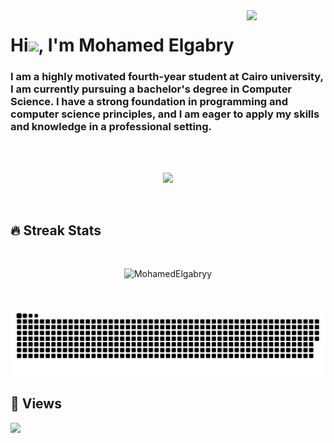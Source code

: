 <img src="https://github.com/MohamedElgabryy/MohamedElgabryy/blob/main/memoji.png" align="right" width="25%"/>

<h1 align="left">Hi<img src="https://media.giphy.com/media/hvRJCLFzcasrR4ia7z/giphy.gif" width="28">, I'm Mohamed Elgabry</h1>
<h3 align="left">I am a highly motivated fourth-year student at Cairo university, I am currently pursuing a bachelor's degree in Computer Science. I have a strong foundation in programming and computer science principles, and I am eager to apply my skills and knowledge in a professional setting.</h3>
<!--
<p align="center">
  <a href="https://github.com/DenverCoder1/readme-typing-svg"><img src="https://readme-typing-svg.demolab.com/?lines=Full-stack%20web%20and%20app%20developer;Experienced%20UI%2FUX%20Designer;10%2B%20years%20of%20coding%20experience;Always%20learning%20new%20things&font=Fira%20Code&center=true&width=440&height=45&color=f75c7e&vCenter=true&size=22&pause=1000"></a>
</p>
-->
<br/>
<br/>

<p align="center">
<a href="https://github.com/MohamedElgabryy">
    <img src="https://github-stats-alpha.vercel.app/api?username=MohamedElgabryy&cc=22272e&tc=37BCF6&ic=fff&bc=0000">
</a>
</p>
<br/>


<!-- ## 💁🏼‍♂️ About Me -->

<!-- -  I’m currently mastering **Java Script** -->

<!-- -  How to reach me **mohamedd.elgabryy@gmail.com**

-  All of my projects are available at **[My Portfolio](https://myportfolio-ten-ochre.vercel.app/)** -->

<!-- - 🔭 I’m currently working on **[]()**
 -->
<!-- -  I’m looking to collaborate on **Open Source Projects** -->






## 🔥 Streak Stats
<br/>
<p align="center"><img src="https://github-readme-streak-stats.herokuapp.com/?user=MohamedElgabryy&theme=algolia" alt="MohamedElgabryy" /></p>
<br/>
<!-- <p align="center">
<a href="https://github.com/MohamedElgabryy">
    <img src="https://github-stats-alpha.vercel.app/api?username=MohamedElgabryy&cc=22272e&tc=37BCF6&ic=fff&bc=0000">
</a>
</p> -->
<p align="center">
  
  <img src="https://github.com/mmsaeed509/mmsaeed509/blob/snake/snake-dark.svg#gh-dark-mode-only"/>
  
</p>

## 👀 Views 
<a href="https://github.com/Meghna-DAS/github-profile-views-counter">
    <img src="https://komarev.com/ghpvc/?username=MohamedElgabryy">
</a>


 


